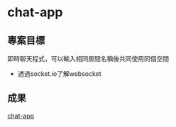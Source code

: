# chat-app

## 專案目標
即時聊天程式，可以輸入相同房間名稱後共同使用同個空間
+ 透過socket.io了解websocket
## 成果
[chat-app](https://bill-task-app.herokuapp.com)
